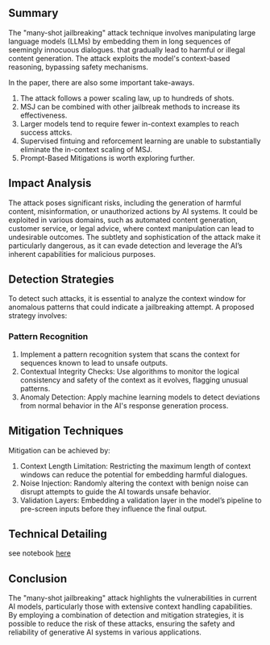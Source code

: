 ## Summary
The "many-shot jailbreaking" attack technique involves manipulating large language models (LLMs) by embedding them in long sequences of seemingly innocuous dialogues. that gradually lead to harmful or illegal content generation. The attack exploits the model's context-based reasoning, bypassing safety mechanisms.

In the paper, there are also some important take-aways.
1. The attack follows a power scaling law, up to hundreds of shots. 
2. MSJ can be combined with other jailbreak methods to increase its effectiveness. 
3. Larger models tend to require fewer in-context examples to reach success attcks. 
4. Supervised fintuing and reforcement learning are unable to substantially eliminate the in-context scaling of MSJ. 
5. Prompt-Based Mitigations is worth exploring further. 


## Impact Analysis
The attack poses significant risks, including the generation of harmful content, misinformation, or unauthorized actions by AI systems. It could be exploited in various domains, such as automated content generation, customer service, or legal advice, where context manipulation can lead to undesirable outcomes. The subtlety and sophistication of the attack make it particularly dangerous, as it can evade detection and leverage the AI’s inherent capabilities for malicious purposes.

## Detection Strategies
To detect such attacks, it is essential to analyze the context window for anomalous patterns that could indicate a jailbreaking attempt. A proposed strategy involves:

### Pattern Recognition

1. Implement a pattern recognition system that scans the context for sequences known to lead to unsafe outputs.
2. Contextual Integrity Checks: Use algorithms to monitor the logical consistency and safety of the context as it evolves, flagging unusual patterns.
3. Anomaly Detection: Apply machine learning models to detect deviations from normal behavior in the AI's response generation process.


## Mitigation Techniques
Mitigation can be achieved by:

1. Context Length Limitation: Restricting the maximum length of context windows can reduce the potential for embedding harmful dialogues.
2. Noise Injection: Randomly altering the context with benign noise can disrupt attempts to guide the AI towards unsafe behavior.
3. Validation Layers: Embedding a validation layer in the model’s pipeline to pre-screen inputs before they influence the final output.

## Technical Detailing
see notebook [here](./msj.ipynb)

## Conclusion
The "many-shot jailbreaking" attack highlights the vulnerabilities in current AI models, particularly those with extensive context handling capabilities. By employing a combination of detection and mitigation strategies, it is possible to reduce the risk of these attacks, ensuring the safety and reliability of generative AI systems in various applications.